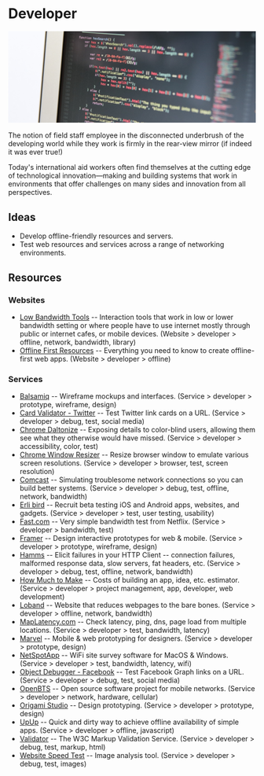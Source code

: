 # Developer

![Developer](../images/developer.jpg)

The notion of field staff employee in the disconnected underbrush of the developing world while they work is firmly in the rear-view mirror (if indeed it was ever true!)

Today's international aid workers often find themselves at the cutting edge of technological innovation—making and building systems that work in environments that offer challenges on many sides and innovation from all perspectives.

## Ideas

- Develop offline-friendly resources and servers.
- Test web resources and services across a range of networking environments.



## Resources

### Websites

- [Low Bandwidth Tools](http://www.kstoolkit.org/Low+Bandwidth+Tools) -- Interaction tools that work in low or lower bandwidth setting or where people have to use internet mostly through public or internet cafes, or mobile devices. (Website > developer > offline, network, bandwidth, library)
- [Offline First Resources](https://github.com/pazguille/offline-first) -- Everything you need to know to create offline-first web apps. (Website > developer > offline)



### Services

- [Balsamiq](https://balsamiq.com/) -- Wireframe mockups and interfaces. (Service > developer > prototype, wireframe, design)
- [Card Validator - Twitter](https://cards-dev.twitter.com/validator) -- Test Twitter link cards on a URL. (Service > developer > debug, test, social media)
- [Chrome Daltonize](https://chrome.google.com/webstore/detail/chrome-daltonize/efeladnkafmoofnbagdbfaieabmejfcf) -- Exposing details to color-blind users, allowing them see what they otherwise would have missed. (Service > developer > accessibility, color, test)
- [Chrome Window Resizer](https://chrome.google.com/webstore/detail/window-resizer/kkelicaakdanhinjdeammmilcgefonfh/) -- Resize browser window to emulate various screen resolutions. (Service > developer > browser, test, screen resolution)
- [Comcast](https://github.com/tylertreat/Comcast) -- Simulating troublesome network connections so you can build better systems. (Service > developer > debug, test, offline, network, bandwidth)
- [Erli bird](https://erlibird.com/) -- Recruit beta testing iOS and Android apps, websites, and gadgets. (Service > developer > test, user testing, usability)
- [Fast.com](https://fast.com/) -- Very simple bandwidth test from Netflix. (Service > developer > bandwidth, test)
- [Framer](https://framer.com/) -- Design interactive prototypes for web & mobile. (Service > developer > prototype, wireframe, design)
- [Hamms](https://github.com/kevinburke/hamms) -- Elicit failures in your HTTP Client -- connection failures, malformed response data, slow servers, fat headers, etc. (Service > developer > debug, test, offline, network, bandwidth)
- [How Much to Make](http://howmuchtomake.com/) -- Costs of building an app, idea, etc. estimator. (Service > developer > project management, app, developer, web development)
- [Loband](http://www.loband.org/loband/) -- Website that reduces webpages to the bare bones. (Service > developer > offline, network, bandwidth)
- [MapLatency.com](http://www.maplatency.com/) -- Check latency, ping, dns, page load from multiple locations. (Service > developer > test, bandwidth, latency)
- [Marvel](https://marvelapp.com/) -- Mobile & web prototyping for designers. (Service > developer > prototype, design)
- [NetSpotApp](https://www.netspotapp.com/) -- WiFi site survey software for MacOS & Windows. (Service > developer > test, bandwidth, latency, wifi)
- [Object Debugger - Facebook](https://developers.facebook.com/tools/debug/og/object?q=) -- Test Facebook Graph links on a URL. (Service > developer > debug, test, social media)
- [OpenBTS](http://openbts.org/) -- Open source software project for mobile networks. (Service > developer > network, hardware, cellular)
- [Origami Studio](http://origami.design/) -- Design prototyping. (Service > developer > prototype, design)
- [UpUp](https://github.com/TalAter/UpUp/) -- Quick and dirty way to achieve offline availability of simple apps. (Service > developer > offline, javascript)
- [Validator](http://validator.w3.org/) -- The W3C Markup Validation Service. (Service > developer > debug, test, markup, html)
- [Website Speed Test](https://webspeedtest.cloudinary.com/) -- Image analysis tool. (Service > developer > debug, test, images)


